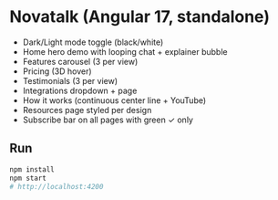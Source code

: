 # Novatalk (Angular 17, standalone)

- Dark/Light mode toggle (black/white)
- Home hero demo with looping chat + explainer bubble
- Features carousel (3 per view)
- Pricing (3D hover)
- Testimonials (3 per view)
- Integrations dropdown + page
- How it works (continuous center line + YouTube)
- Resources page styled per design
- Subscribe bar on all pages with green ✓ only

## Run
```bash
npm install
npm start
# http://localhost:4200
```
